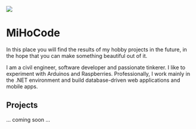 ![](https://mihocode.github.io/res/profile_s.png)
# MiHoCode
In this place you will find the results of my hobby projects in the future, in the hope that you can make something beautiful out of it.

I am a civil engineer, software developer and passionate tinkerer. I like to experiment with Arduinos and Raspberries.
Professionally, I work mainly in the .NET environment and build database-driven web applications and mobile apps.


## Projects
... coming soon ...
